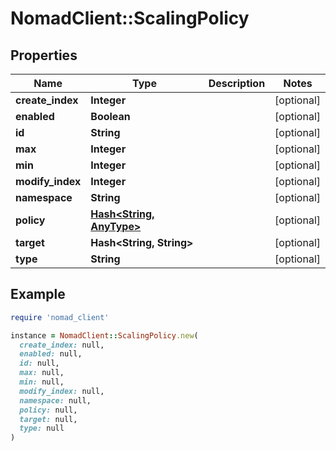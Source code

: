 # NomadClient::ScalingPolicy

## Properties

| Name | Type | Description | Notes |
| ---- | ---- | ----------- | ----- |
| **create_index** | **Integer** |  | [optional] |
| **enabled** | **Boolean** |  | [optional] |
| **id** | **String** |  | [optional] |
| **max** | **Integer** |  | [optional] |
| **min** | **Integer** |  | [optional] |
| **modify_index** | **Integer** |  | [optional] |
| **namespace** | **String** |  | [optional] |
| **policy** | [**Hash&lt;String, AnyType&gt;**](AnyType.md) |  | [optional] |
| **target** | **Hash&lt;String, String&gt;** |  | [optional] |
| **type** | **String** |  | [optional] |

## Example

```ruby
require 'nomad_client'

instance = NomadClient::ScalingPolicy.new(
  create_index: null,
  enabled: null,
  id: null,
  max: null,
  min: null,
  modify_index: null,
  namespace: null,
  policy: null,
  target: null,
  type: null
)
```

